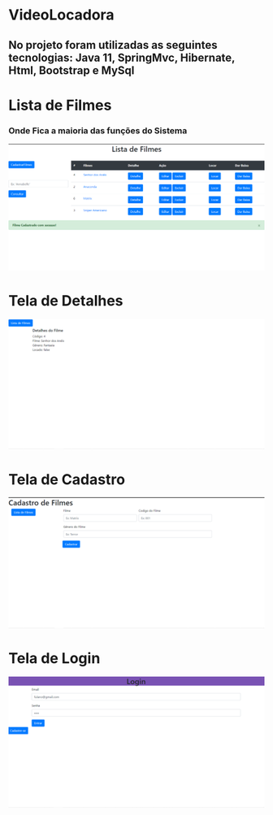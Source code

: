 # VideoLocadora
## No projeto foram utilizadas as seguintes tecnologias: Java 11, SpringMvc, Hibernate, Html, Bootstrap e MySql

# Lista de Filmes
### Onde Fica a maioria das funções do Sistema
![Lista de Filmes](https://github.com/Andrefes565/VideoLocadora/blob/master/Lista%20De%20filmes.png)

# Tela de Detalhes
![Tela de Detalhes](https://github.com/Andrefes565/VideoLocadora/blob/master/Detalhes%20Do%20Filme.png)


# Tela de Cadastro
![Tela de Cadastro](https://github.com/Andrefes565/VideoLocadora/blob/master/Cadastrar%20Filme.png)

# Tela de Login
![Tela de Login](https://github.com/Andrefes565/VideoLocadora/blob/master/Tela%20De%20Login.png)



